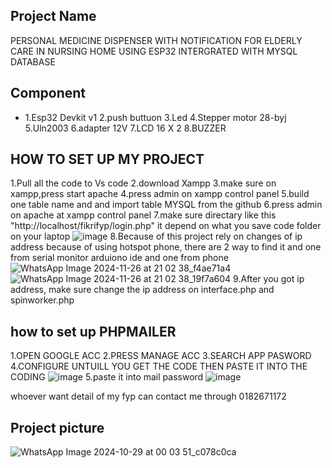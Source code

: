 ## Project Name
PERSONAL MEDICINE DISPENSER WITH NOTIFICATION FOR ELDERLY CARE IN NURSING HOME USING ESP32 INTERGRATED WITH MYSQL DATABASE

## Component
- 1.Esp32 Devkit v1
2.push buttuon
3.Led
4.Stepper motor 28-byj
5.Uln2003
6.adapter 12V
7.LCD 16 X 2
8.BUZZER

## HOW TO SET UP MY PROJECT
1.Pull all the code to Vs code
2.download Xampp
3.make sure on xampp,press start apache
4.press admin on xampp control panel
5.build one table name and and import table MYSQL from the github
6.press admin on apache at xampp control panel
7.make sure directary like this "http://localhost/fikrifyp/login.php" it depend on what you save code folder on your laptop
![image](https://github.com/user-attachments/assets/846170e3-5e10-48b6-8eb2-6283505857b1)
8.Because of this project rely on changes of ip address because of using hotspot phone, there are 2 way to find it and one from serial monitor arduiono ide and one from phone
![WhatsApp Image 2024-11-26 at 21 02 38_f4ae71a4](https://github.com/user-attachments/assets/62899efe-a4fe-4a3c-8d28-37c3e98d1374)
![WhatsApp Image 2024-11-26 at 21 02 38_19f7a604](https://github.com/user-attachments/assets/e5327860-2920-4282-a8d0-ebfdee74ebe2)
9.After you got ip address, make sure change the ip address on interface.php and spinworker.php

## how to set up PHPMAILER
1.OPEN GOOGLE ACC
2.PRESS MANAGE ACC
3.SEARCH APP PASWORD
4.CONFIGURE UNTUILL YOU GET THE CODE THEN PASTE IT INTO THE CODING
![image](https://github.com/user-attachments/assets/29b8539b-efae-4469-9b09-5c093912f332)
5.paste it into mail password
![image](https://github.com/user-attachments/assets/190bc252-5bc8-43b5-9d90-2449f43d5656)

whoever want detail of my fyp can contact me through 0182671172


## Project picture
![WhatsApp Image 2024-10-29 at 00 03 51_c078c0ca](https://github.com/user-attachments/assets/6b3320ec-c23b-469d-a459-3c3e9d010dbd)



